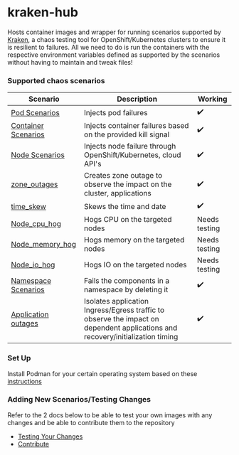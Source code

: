 # kraken-hub

Hosts container images and wrapper for running scenarios supported by [Kraken](https://github.com/cloud-bulldozer/kraken), a chaos testing tool for OpenShift/Kubernetes clusters to ensure it is resilient to failures. All we need to do is run the containers with the respective environment variables defined as supported by the scenarios without having to maintain and tweak files!


### Supported chaos scenarios

Scenario   | Description | Working
------------------------------------------- | --------------------------------------------------------------------------------------------- | -------------------- |  
[Pod Scenarios](docs/pod-scenarios.md) | Injects pod failures | :heavy_check_mark: |
[Container Scenarios](docs/container-scenarios.md) | Injects container failures based on the provided kill signal | :heavy_check_mark: | 
[Node Scenarios](docs/node-scenarios.md) | Injects node failure through OpenShift/Kubernetes, cloud API's | :heavy_check_mark: |
[zone_outages](docs/zone-outages.md) | Creates zone outage to observe the impact on the cluster, applications | :heavy_check_mark: |
[time_skew](docs/time-scenarios.md) | Skews the time and date | :heavy_check_mark: |
[Node_cpu_hog](docs/node-cpu-hog.md) | Hogs CPU on the targeted nodes | Needs testing |
[Node_memory_hog](docs/node-memory-hog.md) | Hogs memory on the targeted nodes | Needs testing |
[Node_io_hog](docs/node-io-hog.md) | Hogs IO on the targeted nodes | Needs testing |
[Namespace Scenarios](docs/namespace-scenarios.md) | Fails the components in a namespace by deleting it | :heavy_check_mark: | 
[Application outages](docs/application-outages.md) | Isolates application Ingress/Egress traffic to observe the impact on dependent applications and recovery/initialization timing | :heavy_check_mark: |

### Set Up 
Install Podman for your certain operating system based on these [instructions](https://podman.io/getting-started/installation) 

### Adding New Scenarios/Testing Changes

Refer to the 2 docs below to be able to test your own images with any changes and be able to contribute them to the repository

- [Testing Your Changes](docs/test_your_changes.md)
- [Contribute](docs/contribute.md)
